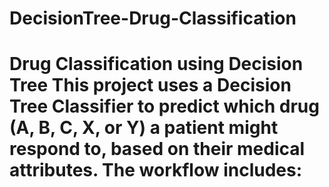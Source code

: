 # DecisionTree-Drug-Classification
# Drug Classification using Decision Tree  This project uses a **Decision Tree Classifier** to predict which drug (A, B, C, X, or Y) a patient might respond to, based on their medical attributes. The workflow includes:
